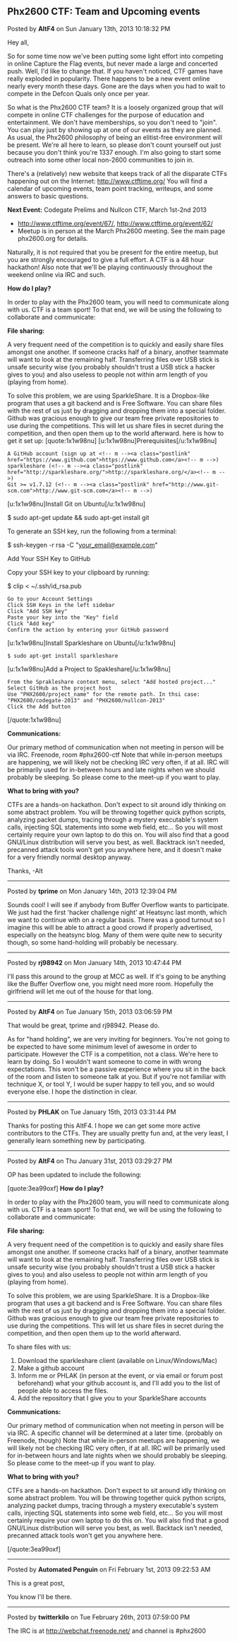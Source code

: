 ## Phx2600 CTF: Team and Upcoming events
Posted by **AltF4** on Sun January 13th, 2013 10:18:32 PM

Hey all,

So for some time now we've been putting some light effort into competing in online Capture the Flag events, but never made a large and concerted push. Well, I'd like to change that. If you haven't noticed, CTF games have really exploded in popularity. There happens to be a new event online nearly every month these days. Gone are the days when you had to wait to compete in the Defcon Quals only once per year.

So what is the Phx2600 CTF team? It is a loosely organized group that will compete in online CTF challenges for the purpose of education and entertainment. We don't have memberships, so you don't need to "join". You can play just by showing up at one of our events as they are planned. As usual, the Phx2600 philosophy of being an elitist-free environment will be present. We're all here to learn, so please don't count yourself out just because you don't think you're 1337 enough. I'm also going to start some outreach into some other local non-2600 communities to join in.

There's a (relatively) new website that keeps track of all the disparate CTFs happening out on the Internet: <!-- m --><a class="postlink" href="http://www.ctftime.org/">http://www.ctftime.org/</a><!-- m -->
You will find a calendar of upcoming events, team point tracking, writeups, and some answers to basic questions.

**Next Event:** Codegate Prelims and Nullcon CTF, March 1st-2nd 2013
- <!-- m --><a class="postlink" href="http://www.ctftime.org/event/67/">http://www.ctftime.org/event/67/</a><!-- m -->, <!-- m --><a class="postlink" href="http://www.ctftime.org/event/62/">http://www.ctftime.org/event/62/</a><!-- m -->
- Meetup is in person at the March Phx2600 meeting. See the main page phx2600.org for details.

Naturally, it is not required that you be present for the entire meetup, but you are strongly encouraged to give a full effort. A CTF is a 48 hour hackathon! Also note that we'll be playing continuously throughout the weekend online via IRC and such. 

**How do I play?**

In order to play with the Phx2600 team, you will need to communicate along with us. CTF is a team sport! To that end, we will be using the following to collaborate and communicate:

**File sharing:**

A very frequent need of the competition is to quickly and easily share files amongst one another. If someone cracks half of a binary, another teammate will want to look at the remaining half. Transferring files over USB stick is unsafe security wise (you probably shouldn't trust a USB stick a hacker gives to you) and also useless to people not within arm length of you (playing from home). 

To solve this problem, we are using SparkleShare. It is a Dropbox-like program that uses a git backend and is Free Software. You can share files with the rest of us just by dragging and dropping them into a special folder. Github was gracious enough to give our team free private repositories to use during the competitions. This will let us share files in secret during the competition, and then open them up to the world afterward. here is how to get it set up:
[quote:1x1w98nu]
[u:1x1w98nu]Prerequisiites[/u:1x1w98nu]

    A GitHub account (sign up at <!-- m --><a class="postlink" href="https://www.github.com">https://www.github.com</a><!-- m -->)
    sparkleshare (<!-- m --><a class="postlink" href="http://sparkleshare.org/">http://sparkleshare.org/</a><!-- m -->)
    Git >= v1.7.12 (<!-- m --><a class="postlink" href="http://www.git-scm.com">http://www.git-scm.com</a><!-- m -->)

[u:1x1w98nu]Install Git on Ubuntu[/u:1x1w98nu]

$ sudo apt-get update &amp;&amp; sudo apt-get install git

To generate an SSH key, run the following from a terminal:

$ ssh-keygen -r rsa -C "your_email@example.com"

Add Your SSH Key to GitHub

Copy your SSH key to your clipboard by running:

$ clip < ~/.ssh/id_rsa.pub

    Go to your Account Settings
    Click SSH Keys in the left sidebar
    Click "Add SSH key"
    Paste your key into the "Key" field
    Click "Add key"
    Confirm the action by entering your GitHub password

[u:1x1w98nu]Install Sparkleshare on Ubuntu[/u:1x1w98nu]

    $ sudo apt-get install sparkleshare

[u:1x1w98nu]Add a Project to Spakleshare[/u:1x1w98nu]

    From the Sprakleshare context menu, select "Add hosted project..."
    Select GitHub as the project host
    Use "PHX2600/project_name" for the remote path. In thsi case: "PHX2600/codegate-2013" and "PHX2600/nullcon-2013"
    Click the Add button
[/quote:1x1w98nu]

**Communications:**

Our primary method of communication when not meeting in person will be via IRC. Freenode, room #phx2600-ctf Note that while in-person meetups are happening, we will likely not be checking IRC very often, if at all. IRC will be primarily used for in-between hours and late nights when we should probably be sleeping. So please come to the meet-up if you want to play.

**What to bring with you?**

CTFs are a hands-on hackathon. Don't expect to sit around idly thinking on some abstract problem. You will be throwing together quick python scripts, analyzing packet dumps, tracing through a mystery executable's system calls, injecting SQL statements into some web field, etc... So you will most certainly require your own laptop to do this on. You will also find that a good GNU/Linux distribution will serve you best, as well. Backtrack isn't needed, precanned attack tools won't get you anywhere here, and it doesn't make for a very friendly normal desktop anyway.

Thanks,
-Alt

--------------------------------------------------------------------------------

Posted by **tprime** on Mon January 14th, 2013 12:39:04 PM

Sounds cool! I will see if anybody from Buffer Overflow wants to participate. We just had the first 'hacker challenge night' at Heatsync last month, which we want to continue with on a regular basis. There was a good turnout so I imagine this will be able to attract a good crowd if properly advertised, especially on the heatsync blog. Many of them were quite new to security though, so some hand-holding will probably be necessary.

--------------------------------------------------------------------------------

Posted by **rj98942** on Mon January 14th, 2013 10:47:44 PM

I'll pass this around to the group at MCC as well. If it's going to be anything like the Buffer Overflow one, you might need more room. Hopefully the girlfriend will let me out of the house for that long.

--------------------------------------------------------------------------------

Posted by **AltF4** on Tue January 15th, 2013 03:06:59 PM

That would be great, tprime and rj98942. Please do.

As for "hand holding", we are very inviting for beginners. You're not going to be expected to have some minimum level of awesome in order to participate. However the CTF is a competition, not a class. We're here to learn by doing. So I wouldn't want someone to come in with wrong expectations. This won't be a passive experience where you sit in the back of the room and listen to someone talk at you. But if you're not familiar with technique X, or tool Y, I would be super happy to tell you, and so would everyone else. I hope the distinction in clear.

--------------------------------------------------------------------------------

Posted by **PHLAK** on Tue January 15th, 2013 03:31:44 PM

Thanks for posting this AltF4.  I hope we can get some more active contributors to the CTFs.  They are usually pretty fun and, at the very least, I generally learn something new by participating.

--------------------------------------------------------------------------------

Posted by **AltF4** on Thu January 31st, 2013 03:29:27 PM

OP has been updated to include the following:

[quote:3ea99oxf]
**How do I play?**

In order to play with the Phx2600 team, you will need to communicate along with us. CTF is a team sport! To that end, we will be using the following to collaborate and communicate:

**File sharing:**

A very frequent need of the competition is to quickly and easily share files amongst one another. If someone cracks half of a binary, another teammate will want to look at the remaining half. Transferring files over USB stick is unsafe security wise (you probably shouldn't trust a USB stick a hacker gives to you) and also useless to people not within arm length of you (playing from home). 

To solve this problem, we are using SparkleShare. It is a Dropbox-like program that uses a git backend and is Free Software. You can share files with the rest of us just by dragging and dropping them into a special folder. Github was gracious enough to give our team free private repositories to use during the competitions. This will let us share files in secret during the competition, and then open them up to the world afterward. 

To share files with us:
1) Download the sparkleshare client (available on Linux/Windows/Mac)
2) Make a github account
3) Inform me or PHLAK (in person at the event, or via email or forum post beforehand) what your github account is, and I'll add you to the list of people able to access the files.
4) Add the repository that I give you to your SparkleShare accounts

**Communications:**

Our primary method of communication when not meeting in person will be via IRC. A specific channel will be determined at a later time. (probably on Freenode, though) Note that while in-person meetups are happening, we will likely not be checking IRC very often, if at all. IRC will be primarily used for in-between hours and late nights when we should probably be sleeping. So please come to the meet-up if you want to play.

**What to bring with you?**

CTFs are a hands-on hackathon. Don't expect to sit around idly thinking on some abstract problem. You will be throwing together quick python scripts, analyzing packet dumps, tracing through a mystery executable's system calls, injecting SQL statements into some web field, etc... So you will most certainly require your own laptop to do this on. You will also find that a good GNU/Linux distribution will serve you best, as well. Backtack isn't needed, precanned attack tools won't get you anywhere here.

[/quote:3ea99oxf]

--------------------------------------------------------------------------------

Posted by **Automated Penguin** on Fri February 1st, 2013 09:22:53 AM

This is a great post,

You know I'll be there.

--------------------------------------------------------------------------------

Posted by **twitterkilo** on Tue February 26th, 2013 07:59:00 PM

The IRC is at <!-- m --><a class="postlink" href="http://webchat.freenode.net/">http://webchat.freenode.net/</a><!-- m --> and channel is #phx2600
